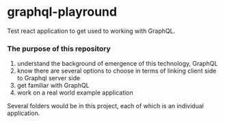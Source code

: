 # graphql-playround
Test react application to get used to working with GraphQL.

### The purpose of this repository
1. understand the background of emergence of this technology, GraphQL
2. know there are several options to choose in terms of linking client side to Graphql server side
3. get familiar with GraphQL
4. work on a real world example application

Several folders would be in this project, each of which is an individual application.
